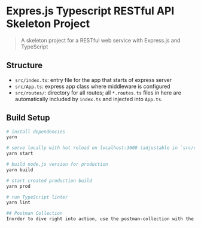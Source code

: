 # Expres.js Typescript RESTful API Skeleton Project

> A skeleton project for a RESTful web service with Express.js and TypeScript

## Structure

- `src/index.ts`: entry file for the app that starts of express server
- `src/App.ts`: express app class where middleware is configured
- `src/routes/`: directory for all routes; all `*.routes.ts` files in here are automatically included by `index.ts` and injected into `App.ts`.

## Build Setup

``` bash
# install dependencies
yarn

# serve locally with hot reload on localhost:3000 (adjustable in `src/config/config.ts` or with ENV variable `PORT`)
yarn start

# build node.js version for production
yarn build

# start created production build
yarn prod

# run TypeScript linter
yarn lint

## Postman Collection
Inorder to dive right into action, use the postman-collection with the preconfigured requests.
